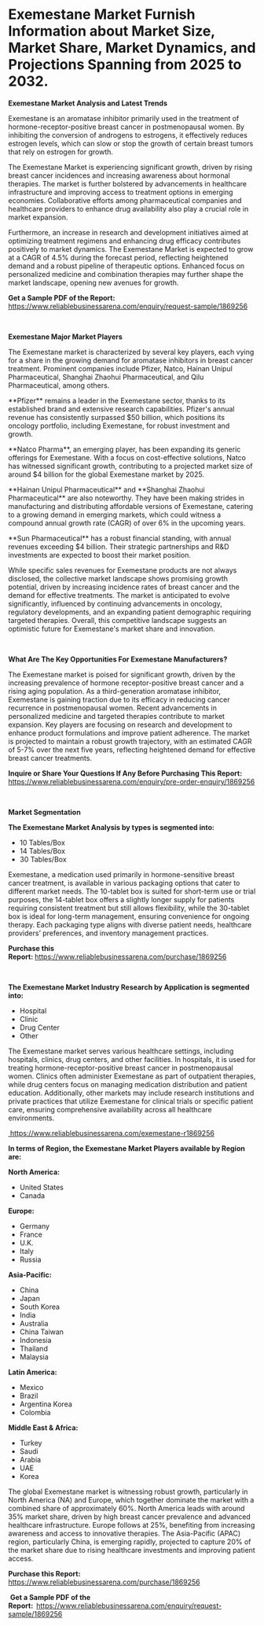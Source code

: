 <p><h1>Exemestane Market Furnish Information about Market Size, Market Share, Market Dynamics, and Projections Spanning from 2025 to 2032.</h1></p><p><strong>Exemestane Market Analysis and Latest Trends</strong></p>
<p><p>Exemestane is an aromatase inhibitor primarily used in the treatment of hormone-receptor-positive breast cancer in postmenopausal women. By inhibiting the conversion of androgens to estrogens, it effectively reduces estrogen levels, which can slow or stop the growth of certain breast tumors that rely on estrogen for growth.</p><p>The Exemestane Market is experiencing significant growth, driven by rising breast cancer incidences and increasing awareness about hormonal therapies. The market is further bolstered by advancements in healthcare infrastructure and improving access to treatment options in emerging economies. Collaborative efforts among pharmaceutical companies and healthcare providers to enhance drug availability also play a crucial role in market expansion. </p><p>Furthermore, an increase in research and development initiatives aimed at optimizing treatment regimens and enhancing drug efficacy contributes positively to market dynamics. The Exemestane Market is expected to grow at a CAGR of 4.5% during the forecast period, reflecting heightened demand and a robust pipeline of therapeutic options. Enhanced focus on personalized medicine and combination therapies may further shape the market landscape, opening new avenues for growth.</p></p>
<p><strong>Get a Sample PDF of the Report:&nbsp;</strong> <a href="https://www.reliablebusinessarena.com/enquiry/request-sample/1869256?utm_campaign=3088&utm_medium=2&utm_source=Github&utm_content=ia&utm_term=19042025&utm_id=exemestane">https://www.reliablebusinessarena.com/enquiry/request-sample/1869256</a></p>
<p>&nbsp;</p>
<p><strong>Exemestane Major Market Players</strong></p>
<p><p>The Exemestane market is characterized by several key players, each vying for a share in the growing demand for aromatase inhibitors in breast cancer treatment. Prominent companies include Pfizer, Natco, Hainan Unipul Pharmaceutical, Shanghai Zhaohui Pharmaceutical, and Qilu Pharmaceutical, among others.</p><p>**Pfizer** remains a leader in the Exemestane sector, thanks to its established brand and extensive research capabilities. Pfizer's annual revenue has consistently surpassed $50 billion, which positions its oncology portfolio, including Exemestane, for robust investment and growth.</p><p>**Natco Pharma**, an emerging player, has been expanding its generic offerings for Exemestane. With a focus on cost-effective solutions, Natco has witnessed significant growth, contributing to a projected market size of around $4 billion for the global Exemestane market by 2025.</p><p>**Hainan Unipul Pharmaceutical** and **Shanghai Zhaohui Pharmaceutical** are also noteworthy. They have been making strides in manufacturing and distributing affordable versions of Exemestane, catering to a growing demand in emerging markets, which could witness a compound annual growth rate (CAGR) of over 6% in the upcoming years.</p><p>**Sun Pharmaceutical** has a robust financial standing, with annual revenues exceeding $4 billion. Their strategic partnerships and R&D investments are expected to boost their market position.</p><p>While specific sales revenues for Exemestane products are not always disclosed, the collective market landscape shows promising growth potential, driven by increasing incidence rates of breast cancer and the demand for effective treatments. The market is anticipated to evolve significantly, influenced by continuing advancements in oncology, regulatory developments, and an expanding patient demographic requiring targeted therapies. Overall, this competitive landscape suggests an optimistic future for Exemestane's market share and innovation.</p></p>
<p>&nbsp;</p>
<p><strong>What Are The Key Opportunities For Exemestane Manufacturers?</strong></p>
<p><p>The Exemestane market is poised for significant growth, driven by the increasing prevalence of hormone receptor-positive breast cancer and a rising aging population. As a third-generation aromatase inhibitor, Exemestane is gaining traction due to its efficacy in reducing cancer recurrence in postmenopausal women. Recent advancements in personalized medicine and targeted therapies contribute to market expansion. Key players are focusing on research and development to enhance product formulations and improve patient adherence. The market is projected to maintain a robust growth trajectory, with an estimated CAGR of 5-7% over the next five years, reflecting heightened demand for effective breast cancer treatments.</p></p>
<p><strong>Inquire or Share Your Questions If Any Before Purchasing This Report:</strong> <a href="https://www.reliablebusinessarena.com/enquiry/pre-order-enquiry/1869256?utm_campaign=3088&utm_medium=2&utm_source=Github&utm_content=ia&utm_term=19042025&utm_id=exemestane">https://www.reliablebusinessarena.com/enquiry/pre-order-enquiry/1869256</a></p>
<p>&nbsp;</p>
<p><strong>Market Segmentation</strong></p>
<p><strong>The Exemestane Market Analysis by types is segmented into:</strong></p>
<p><ul><li>10 Tables/Box</li><li>14 Tables/Box</li><li>30 Tables/Box</li></ul></p>
<p><p>Exemestane, a medication used primarily in hormone-sensitive breast cancer treatment, is available in various packaging options that cater to different market needs. The 10-tablet box is suited for short-term use or trial purposes, the 14-tablet box offers a slightly longer supply for patients requiring consistent treatment but still allows flexibility, while the 30-tablet box is ideal for long-term management, ensuring convenience for ongoing therapy. Each packaging type aligns with diverse patient needs, healthcare providers’ preferences, and inventory management practices.</p></p>
<p><strong>Purchase this Report:&nbsp;</strong><a href="https://www.reliablebusinessarena.com/purchase/1869256?utm_campaign=3088&utm_medium=2&utm_source=Github&utm_content=ia&utm_term=19042025&utm_id=exemestane">https://www.reliablebusinessarena.com/purchase/1869256</a></p>
<p>&nbsp;</p>
<p><strong>The Exemestane Market Industry Research by Application is segmented into:</strong></p>
<p><ul><li>Hospital</li><li>Clinic</li><li>Drug Center</li><li>Other</li></ul></p>
<p><p>The Exemestane market serves various healthcare settings, including hospitals, clinics, drug centers, and other facilities. In hospitals, it is used for treating hormone-receptor-positive breast cancer in postmenopausal women. Clinics often administer Exemestane as part of outpatient therapies, while drug centers focus on managing medication distribution and patient education. Additionally, other markets may include research institutions and private practices that utilize Exemestane for clinical trials or specific patient care, ensuring comprehensive availability across all healthcare environments.</p></p>
<p><a href="https://www.reliablebusinessarena.com/exemestane-r1869256?utm_campaign=3088&utm_medium=2&utm_source=Github&utm_content=ia&utm_term=19042025&utm_id=exemestane">&nbsp;https://www.reliablebusinessarena.com/exemestane-r1869256</a></p>
<p><strong>In terms of Region, the Exemestane Market Players available by Region are:</strong></p>
<p>
    <p> <strong> North America: </strong>
        <ul>
            <li>United States</li>
            <li>Canada</li>
        </ul>
        </p> 
    <p> <strong> Europe: </strong>
        <ul>
            <li>Germany</li>
            <li>France</li>
            <li>U.K.</li>
            <li>Italy</li>
            <li>Russia</li>
        </ul>
        </p> 
    <p> <strong> Asia-Pacific: </strong>
        <ul>
            <li>China</li>
            <li>Japan</li>
            <li>South Korea</li>
            <li>India</li>
            <li>Australia</li>
            <li>China Taiwan</li>
            <li>Indonesia</li>
            <li>Thailand</li>
            <li>Malaysia</li>
        </ul>
        </p> 
    <p> <strong> Latin America: </strong>
        <ul>
            <li>Mexico</li>
            <li>Brazil</li>
            <li>Argentina Korea</li>
            <li>Colombia</li>
        </ul>
        </p> 
    <p> <strong> Middle East & Africa: </strong>
        <ul>
            <li>Turkey</li>
            <li>Saudi</li>
            <li>Arabia</li>
            <li>UAE</li>
            <li>Korea</li>
        </ul>
    </p>
    </p>
<p><p>The global Exemestane market is witnessing robust growth, particularly in North America (NA) and Europe, which together dominate the market with a combined share of approximately 60%. North America leads with around 35% market share, driven by high breast cancer prevalence and advanced healthcare infrastructure. Europe follows at 25%, benefiting from increasing awareness and access to innovative therapies. The Asia-Pacific (APAC) region, particularly China, is emerging rapidly, projected to capture 20% of the market share due to rising healthcare investments and improving patient access.</p></p>
<p><strong>Purchase this Report: </strong><a href="https://www.reliablebusinessarena.com/purchase/1869256?utm_campaign=3088&utm_medium=2&utm_source=Github&utm_content=ia&utm_term=19042025&utm_id=exemestane">https://www.reliablebusinessarena.com/purchase/1869256</a></p>
<p>&nbsp;<strong>Get a Sample PDF of the Report:&nbsp;&nbsp;</strong><a href="https://www.reliablebusinessarena.com/enquiry/request-sample/1869256?utm_campaign=3088&utm_medium=2&utm_source=Github&utm_content=ia&utm_term=19042025&utm_id=exemestane">https://www.reliablebusinessarena.com/enquiry/request-sample/1869256</a></p>
<p><strong></strong></p>
<p><p></p><p></p><p></p></p>